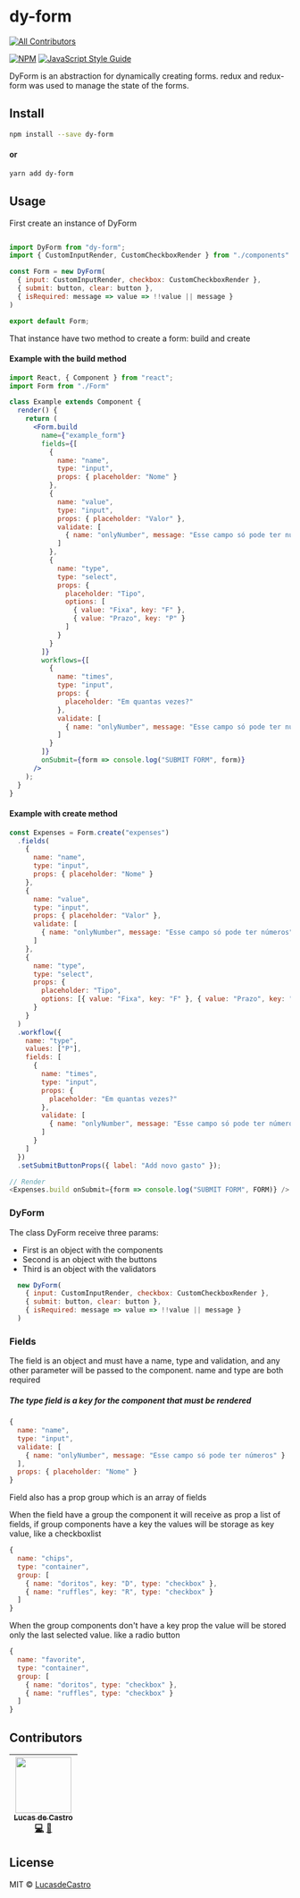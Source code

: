 # dy-form

[![All Contributors](https://img.shields.io/badge/all_contributors-1-orange.svg?style=flat-square)](#contributors)

>

[![NPM](https://img.shields.io/npm/v/dy-form.svg)](https://www.npmjs.com/package/dy-form) [![JavaScript Style Guide](https://img.shields.io/badge/code_style-standard-brightgreen.svg)](https://standardjs.com)

DyForm is an abstraction for dynamically creating forms. redux and redux-form was used to manage the state of the forms.

## Install

```bash
npm install --save dy-form
```

#### or

```bash
yarn add dy-form
```

## Usage

First create an instance of DyForm

```jsx

import DyForm from "dy-form";
import { CustomInputRender, CustomCheckboxRender } from "./components"

const Form = new DyForm(
  { input: CustomInputRender, checkbox: CustomCheckboxRender }, 
  { submit: button, clear: button },
  { isRequired: message => value => !!value || message }
)

export default Form;
```

That instance have two method to create a form: build and create 

#### Example with the build method

```jsx
import React, { Component } from "react";
import Form from "./Form"

class Example extends Component {
  render() {
    return (
      <Form.build
        name={"example_form"}
        fields={[
          {
            name: "name",
            type: "input",
            props: { placeholder: "Nome" }
          },
          {
            name: "value",
            type: "input",
            props: { placeholder: "Valor" },
            validate: [
              { name: "onlyNumber", message: "Esse campo só pode ter números" }
            ]
          },
          {
            name: "type",
            type: "select",
            props: {
              placeholder: "Tipo",
              options: [
                { value: "Fixa", key: "F" },
                { value: "Prazo", key: "P" }
              ]
            }
          }
        ]}
        workflows={[
          {
            name: "times",
            type: "input",
            props: {
              placeholder: "Em quantas vezes?"
            },
            validate: [
              { name: "onlyNumber", message: "Esse campo só pode ter números" }
            ]
          }
        ]}
        onSubmit={form => console.log("SUBMIT FORM", form)}
      />
    );
  }
}
```

#### Example with create method

```javascript
const Expenses = Form.create("expenses")
  .fields(
    {
      name: "name",
      type: "input",
      props: { placeholder: "Nome" }
    },
    {
      name: "value",
      type: "input",
      props: { placeholder: "Valor" },
      validate: [
        { name: "onlyNumber", message: "Esse campo só pode ter números" }
      ]
    },
    {
      name: "type",
      type: "select",
      props: {
        placeholder: "Tipo",
        options: [{ value: "Fixa", key: "F" }, { value: "Prazo", key: "P" }]
      }
    }
  )
  .workflow({
    name: "type",
    values: ["P"],
    fields: [
      {
        name: "times",
        type: "input",
        props: {
          placeholder: "Em quantas vezes?"
        },
        validate: [
          { name: "onlyNumber", message: "Esse campo só pode ter números" }
        ]
      }
    ]
  })
  .setSubmitButtonProps({ label: "Add novo gasto" });
```

```javascript
// Render
<Expenses.build onSubmit={form => console.log("SUBMIT FORM", FORM)} />
```


### DyForm

The class DyForm receive three params: 
  * First is an object with the components
  * Second is an object with the buttons
  * Third is an object with the validators

```javascript
  new DyForm(
    { input: CustomInputRender, checkbox: CustomCheckboxRender }, 
    { submit: button, clear: button },
    { isRequired: message => value => !!value || message }
  )
```

### Fields

The field is an object and must have a name, type and validation, and any other parameter will be passed to the component. name and type are both required


##### The type field is a key for the component that must be rendered

```javascript
{
  name: "name",
  type: "input",
  validate: [
    { name: "onlyNumber", message: "Esse campo só pode ter números" }
  ],
  props: { placeholder: "Nome" }
}
```

Field also has a prop group which is an array of fields

When the field have a group  the component it will receive as prop a list of fields, if group components have a key the values will be storage as key value, like a checkboxlist

```javascript
{
  name: "chips",
  type: "container",
  group: [
    { name: "doritos", key: "D", type: "checkbox" },
    { name: "ruffles", key: "R", type: "checkbox" }
  ]
}
```

When the group components don't have a key prop the value will be stored only the last selected value. like a radio button

```javascript
{
  name: "favorite",
  type: "container",
  group: [
    { name: "doritos", type: "checkbox" },
    { name: "ruffles", type: "checkbox" }
  ]
}
```

## Contributors

<!-- ALL-CONTRIBUTORS-LIST:START - Do not remove or modify this section -->
<!-- prettier-ignore -->
| [<img src="https://avatars1.githubusercontent.com/u/7875365?v=4" width="100px;"/><br /><sub><b>Lucas de Castro</b></sub>](https://github.com/LucasdeCastro)<br />[💻](https://github.com/LucasdeCastro/dyform/commits?author=LucasdeCastro "Code") [📖](https://github.com/LucasdeCastro/dyform/commits?author=LucasdeCastro "Documentation") |
| :---: |
<!-- ALL-CONTRIBUTORS-LIST:END -->

## License

MIT © [LucasdeCastro](https://github.com/LucasdeCastro)
